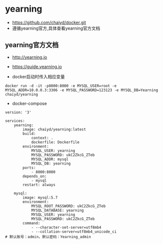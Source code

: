# yearning

* https://github.com/chaiyd/docker.git
* 遵循yearning官方,具体查看yearning官方文档

## yearning官方文档
* http://yearning.io
* https://guide.yearning.io

* docker启动时传入相应变量
```
docker run -d -it -p8000:8000 -e MYSQL_USER=root -e MYSQL_ADDR=10.0.0.3:3306 -e MYSQL_PASSWORD=123123 -e MYSQL_DB=Yearning chaiyd/yearning

```

* docker-compose
```
version: '3'

services:
    yearning:
        image: chaiyd/yearning:latest
        build:
            context: .
            dockerfile: Dockerfile
        environment:
            MYSQL_USER: yearning
            MYSQL_PASSWORD: ukC2ZkcG_ZTeb
            MYSQL_ADDR: mysql
            MYSQL_DB: yearning
        ports:
            - 8000:8000
        depends_on:
            - mysql
        restart: always

    mysql:
        image: mysql:5.7
        environment:
            MYSQL_ROOT_PASSWORD: ukC2ZkcG_ZTeb
            MYSQL_DATABASE: yearning
            MYSQL_USER: yearning
            MYSQL_PASSWORD: ukC2ZkcG_ZTeb
        command:
            - --character-set-server=utf8mb4
            - --collation-server=utf8mb4_unicode_ci
# 默认账号：admin，默认密码：Yearning_admin
```




